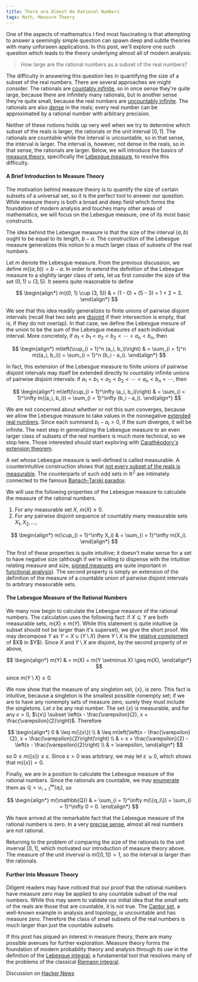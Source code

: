```yaml
---
title: There are Almost No Rational Numbers
tags: Math, Measure Theory
---
```


One of the aspects of mathematics I find most fascinating is that attempting to answer a seemingly simple question can spawn deep and subtle theories with many unforseen applications.  In this post, we'll explore one such question which leads to the theory underlying almost all of modern analysis:

> How large are the rational numbers as a subset of the real numbers?

The difficulty in answering this question lies in quantifying the size of a subset of the real numbers.  There are several approaches we might consider.  The rationals are [countably infinite](http://en.wikipedia.org/wiki/Countable_set), so in once sense they're quite large, because there are infinitely many rationals, but in another sense they're quite small, because the real numbers are [uncountably infinite](http://en.wikipedia.org/wiki/Uncountable_set).  The rationals are also [dense](http://en.wikipedia.org/wiki/Dense_set) in the reals; every real number can be approximated by a rational number with arbitrary precision.

Neither of these notions holds up very well when we try to determine which subset of the reals is larger, the rationals or the unit interval $[0, 1]$.  The rationals are countable while the interval is uncountable, so in that sense, the interval is larger.  The interval is, however, not dense in the reals, so in that sense, the rationals are larger.  Below, we will introduce the basics of [measure theory](http://en.wikipedia.org/wiki/Measure_(mathematics)), specifically the [Lebesgue measure](http://en.wikipedia.org/wiki/Lebesgue_measure), to resolve this difficulty.

#### A Brief Introduction to Measure Theory

The motivation behind measure theory is to quantify the size of certain subsets of a universal set, so it is the perfect tool to answer our question.  While measure theory is both a broad and deep field which forms the foundation of modern analysis and touches many other areas of mathematics, we will focus on the Lebesgue measure, one of its most basic constructs.

The idea behind the Lebesgue measure is that the size of the interval $(a, b)$ ought to be equal to its length, $b - a$.  The construction of the Lebesgue measure generalizes this notion to a much larger class of subsets of the real numbers.

Let $m$ denote the Lebesgue measure.  From the previous discussion, we define $m((a, b)) = b - a$.  In order to extend the definition of the Lebesgue measure to a slightly larger class of sets, let us first consider the size of the set $(0, 1) \cup (3, 5)$.  It seems quite reasonable to define

$$
\begin{align*}
m((0, 1) \cup (3, 5))
    & = (1 - 0) + (5 - 3)
      = 1 + 2
      = 3.
\end{align*}
$$

We see that this idea readily generalizes to finite unions of pairwise disjoint intervals (recall that two sets are [disjoint](http://en.wikipedia.org/wiki/Disjoint_sets) if their intersection is empty, that is, if they do not overlap).  In that case, we define the Lebesgue mesure of the union to be the sum of the Lebesgue measures of each individual interval.  More concretely, if $a_1 < b_1 < a_2 < b_2 < \cdots < a_n < b_n$, then

$$
\begin{align*}
m\left(\cup_{i = 1}^n (a_i, b_i)\right)
    & = \sum_{i = 1}^n m((a_i, b_i))
      = \sum_{i = 1}^n (b_i - a_i).
\end{align*}
$$

In fact, this extension of the Lebesgue measure to finite unions of pairwise disjoint intervals may itself be extended directly to countably infinite unions of pairwise disjoint intervals: if $a_1 < b_1 < a_2 < b_2 < \cdots < a_n < b_n < \cdots$, then


$$
\begin{align*}
m\left(\cup_{i = 1}^\infty (a_i, b_i)\right)
    & = \sum_{i = 1}^\infty m((a_i, b_i))
      = \sum_{i = 1}^\infty (b_i - a_i).
\end{align*}
$$

We are not concerned about whether or not this sum converges, because we allow the Lebesgue measure to take values in the nonnegative [extended real numbers](http://en.wikipedia.org/wiki/Extended_real_number_line).  Since each summand $b_i - a_i > 0$, if the sum diverges, it will be infinite.  The next step in generalizing the Lebesgue measure to an even larger class of subsets of the real numbers is much more technical, so we stop here.  Those interested should start exploring with [Carathéodory's extension theorem](http://en.wikipedia.org/wiki/Carath%C3%A9odory\'s_extension_theorem).

A set whose Lebesgue measure is well-defined is called measurable.  A counterintuitive construction shows that [not every subset of the reals is measurable](http://en.wikipedia.org/wiki/Non-measurable_set).  The counterparts of such odd sets in $\mathbb{R}^2$ are intimately connected to the famous [Banach-Tarski paradox](http://en.wikipedia.org/wiki/Banach%E2%80%93Tarski_paradox).

We will use the following properties of the Lebesgue measure to calculate the measure of the rational numbers.

1. For any measurable set $X$, $m(X) \geq 0$.
2. For any pairwise disjoint sequence of countably many measurable sets $X_1, X_2, \ldots$,

$$
\begin{align*}
m(\cup_{i = 1}^\infty X_i)
    & = \sum_{i = 1}^\infty m(X_i).
\end{align*}
$$

The first of these properties is quite intuitive; it doesn't make sense for a set to have negative size (although if we're willing to dispense with the intuition relating measure and size, [signed measures](http://en.wikipedia.org/wiki/Signed_measure) are quite important in [functional analysis](http://en.wikipedia.org/wiki/Functional_analysis)).  The second property is simply an extension of the definition of the measure of a countable union of pairwise disjoint intervals to arbitrary measurable sets.

#### The Lebesgue Measure of the Rational Numbers

We many now begin to calculate the Lebesgue measure of the rational numbers.  The calculation uses the following fact: if $X \subseteq Y$ are both measurable sets, $m(X) \leq m(Y)$.  While this statement is quite intuitive (a subset should not be larger than it's superset), we give the short proof.  We may decompose $Y$ as $Y = X \cup (Y \setminus X)$ (here $Y \setminus X$ is the [relative complement](http://en.wikipedia.org/wiki/Complement_(set_theory)#Relative_complement) of $X$ in $Y$).  Since $X$ and $Y \setminus X$ are disjoint, by the second property of $m$ above,

$$
\begin{align*}
m(Y)
    & = m(X) + m(Y \setminus X)
      \geq m(X),
\end{align*}
$$

since $m(Y \setminus X) \geq 0$.

We now show that the measure of any singleton set, $\{x\}$, is zero.  This fact is intuitive, because a singleton is the smallest possible nonempty set; if we are to have any nonempty sets of measure zero, surely they must include the singletons.  Let $x$ be any real number.  The set $\{x\}$ is measurable, and for any $\varepsilon > 0$, $\{x\} \subset \left(x - \frac{\varepsilon}{2}, x + \frac{\varepsilon}{2}\right)$.  Therefore

$$
\begin{align*}
0
    & \leq m(\{x\})  \\
    & \leq m\left(\left(x - \frac{\varepsilon}{2}, x + \frac{\varepsilon}{2}\right)\right) \\
    & = x + \frac{\varepsilon}{2} - \left(x - \frac{\varepsilon}{2}\right)  \\
    & = \varepsilon,
\end{align*}
$$

so $0 \leq m(\{x\}) \leq \varepsilon$.  Since $\varepsilon > 0$ was arbitrary, we may let $\varepsilon \searrow 0$, which shows that $m(\{x\}) = 0$.

Finally, we are in a position to calculate the Lebesgue measure of the rational numbers.  Since the rationals are countable, we may [enumerate](http://en.wikipedia.org/wiki/Enumeration#Enumeration_in_countable_vs._uncountable_context) them as $\mathbb{Q} = \cup_{i = 1}^\infty \{q_i\}$, so

$$
\begin{align*}
m(\mathbb{Q})
    & = \sum_{i = 1}^\infty m(\{q_i\})
      = \sum_{i = 1}^\infty 0
      = 0.
\end{align*}
$$

We have arrived at the remarkable fact that the Lebesgue measure of the rational numbers is zero.  In a very [precise sense](http://en.wikipedia.org/wiki/Almost_everywhere), almost all real numbers are not rational.

Returning to the problem of comparing the size of the rationals to the unit inverval $[0, 1]$, which motivated our introduction of measure theory above.  The measure of the unit inverval is $m([0, 1]) = 1$, so the interval is larger than the rationals.

#### Further Into Measure Theory

Diligent readers may have noticed that our proof that the rational numbers have measure zero may be applied to any countable subset of the real numbers.  While this may seem to validate our initial idea that the small sets of the reals are those that are countable, it is not true.  The [Cantor set](http://en.wikipedia.org/wiki/Cantor_set#Measure_and_probability), a well-known example in analysis and topology, is uncountable and has measure zero.  Therefore the class of small subsets of the real numbers is much larger than just the countable subsets.

If this post has piqued an interest in measure theory, there are many possible avenues for further exploration.  Measure theory forms the foundation of modern probability theory and analysis through its use in the definition of the [Lebesgue integral](http://en.wikipedia.org/wiki/Lebesgue_integration), a fundamental tool that resolves many of the problems of the classical [Riemann integral](http://en.wikipedia.org/wiki/Riemann_integral).

Discussion on [Hacker News](https://news.ycombinator.com/item?id=6991341)


